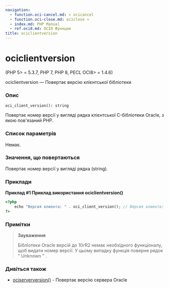 ```yaml
---
navigation:
  - function.oci-cancel.md: « ocicancel
  - function.oci-close.md: ociclose »
  - index.md: PHP Manual
  - ref.oci8.md: OCI8 Функции
title: ociclientversion
---
```

# ociclientversion

(PHP 5> = 5.3.7, PHP 7, PHP 8, PECL OCI8> = 1.4.6)

ociclientversion — Повертає версію клієнтської бібліотеки

### Опис

```methodsynopsis
oci_client_version(): string
```

Повертає номер версії у вигляді рядка клієнтської C-бібліотеки Oracle, з якою пов'язаний PHP.

### Список параметрів

Немає.

### Значення, що повертаються

Повертає номер версії у вигляді рядка (string).

### Приклади

**Приклад #1 Приклад використання **ociclientversion()****

```php
<?php
    echo "Версия клиента: " . oci_client_version(); // Версия клиента: 19.9.0.0.0
?>
```

### Примітки

> **Зауваження**
> 
> Бібліотеки Oracle версій до 10*г*R2 немає необхідного функціоналу, щоб видати номер версії. У цьому випадку функція поверне рядок " Unknown " .

### Дивіться також

-   [ociserverversion()](function.oci-server-version.md) - Повертає версію сервера Oracle
